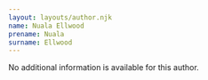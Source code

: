 ```yaml
---
layout: layouts/author.njk
name: Nuala Ellwood
prename: Nuala
surname: Ellwood
---
```

No additional information is available for this author.
